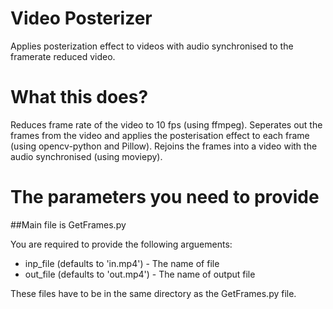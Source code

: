 # Video Posterizer

Applies posterization effect to videos with audio synchronised to the framerate reduced video.

# What this does?

Reduces frame rate of the video to 10 fps (using ffmpeg).
Seperates out the frames from the video and applies the posterisation effect to each frame (using  opencv-python and Pillow).
Rejoins the frames into a video with the audio synchronised (using moviepy).

# The parameters you need to provide

##Main file is GetFrames.py

You are required to provide the following arguements:
  * inp_file (defaults to 'in.mp4') - The name of file
  * out_file (defaults to 'out.mp4') - The name of output file
  
These files have to be in the same directory as the GetFrames.py file.

